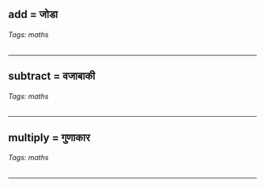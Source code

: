## add = जोडा

###### Tags: maths

---
## subtract = वजाबाकी

###### Tags: maths

---
## multiply = गुणाकार

###### Tags: maths

---
